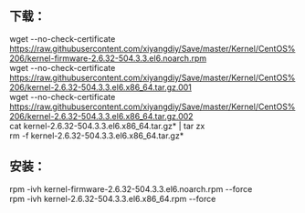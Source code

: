 ## 下载：  
wget --no-check-certificate https://raw.githubusercontent.com/xiyangdiy/Save/master/Kernel/CentOS%206/kernel-firmware-2.6.32-504.3.3.el6.noarch.rpm  
wget --no-check-certificate https://raw.githubusercontent.com/xiyangdiy/Save/master/Kernel/CentOS%206/kernel-2.6.32-504.3.3.el6.x86_64.tar.gz.001  
wget --no-check-certificate https://raw.githubusercontent.com/xiyangdiy/Save/master/Kernel/CentOS%206/kernel-2.6.32-504.3.3.el6.x86_64.tar.gz.002  
cat kernel-2.6.32-504.3.3.el6.x86_64.tar.gz* | tar zx  
rm -f kernel-2.6.32-504.3.3.el6.x86_64.tar.gz*  
## 安装：  
rpm -ivh kernel-firmware-2.6.32-504.3.3.el6.noarch.rpm --force  
rpm -ivh kernel-2.6.32-504.3.3.el6.x86_64.rpm --force  
